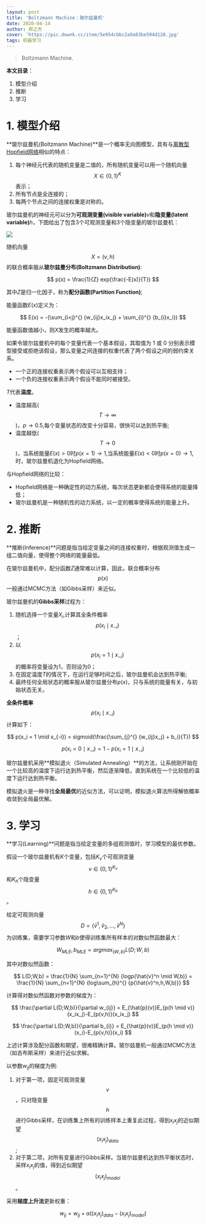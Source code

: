 ```yaml
---
layout: post
title: 'Boltzmann Machine：玻尔兹曼机'
date: 2020-04-14
author: 郑之杰
cover: 'https://pic.downk.cc/item/5e954cbbc2a9a83be594d120.jpg'
tags: 机器学习
---
```


> Boltzmann Machine.

**本文目录**：
1. 模型介绍
2. 推断
3. 学习


# 1. 模型介绍
**玻尔兹曼机(Boltzmann Machine)**是一个概率无向图模型，具有与[离散型Hopfield网络](https://0809zheng.github.io/2020/04/13/hopfield-network.html)相似的特点：
1. 每个神经元代表的随机变量是二值的，所有随机变量可以用一个随机向量$$X \in \{0,1\}^K$$表示；
2. 所有节点是全连接的；
3. 每两个节点之间的连接权重是对称的。

玻尔兹曼机的神经元可以分为**可观测变量(visible variable)**$v$和**隐变量(latent variable)**$h$，下图给出了包含3个可观测变量和3个隐变量的玻尔兹曼机：

![](https://pic.downk.cc/item/5e952a3dc2a9a83be57fae50.jpg)

随机向量$$X = (v,h)$$的联合概率服从**玻尔兹曼分布(Boltzmann Distribution)**:

$$ p(x) = \frac{1}{Z} exp(\frac{-E(x)}{T}) $$

其中$Z$是归一化因子，称为**配分函数(Partition Function)**;

能量函数$E(x)$定义为：

$$ E(x) = -(\sum_{i<j}^{} {w_{ij}x_ix_j} + \sum_{i}^{} {b_{i}x_i}) $$

能量函数值越小，则$X$发生的概率越大。

如果令玻尔兹曼机中的每个变量代表一个基本假设，其取值为 1 或 0 分别表示模型接受或拒绝该假设，那么变量之间连接的权重代表了两个假设之间的弱约束关系。
- 一个正的连接权重表示两个假设可以互相支持；
- 一个负的连接权重表示两个假设不能同时被接受。

$T$代表**温度**。
- 温度越高($$T → ∞$$)，$p → 0.5$,每个变量状态的改变十分容易，很快可以达到热平衡;
- 温度越低($$T → 0$$)，当系统能量$E(x)>0$时$p(x=1) → 1$,当系统能量$E(x)<0$时$p(x=0) → 1$,时，玻尔兹曼机退化为Hopfield网络。

与Hopfield网络的比较：
- Hopfield网络是一种确定性的动力系统，每次状态更新都会使得系统的能量降低；
- 玻尔兹曼机是一种随机性的动力系统，以一定的概率使得系统的能量上升。

# 2. 推断
**推断(Inference)**问题是指当给定变量之间的连接权重时，根据观测值生成一组二值向量，使得整个网络的能量最低。

在玻尔兹曼机中，配分函数$Z$通常难以计算，因此，联合概率分布$$p(x)$$一般通过MCMC方法（如Gibbs采样）来近似。

玻尔兹曼机的**Gibbs采样**过程为：
1. 随机选择一个变量$X_i$,计算其全条件概率$$p(x_i \mid x_{-i})$$；
2. 以$$p(x_i = 1 \mid x_{-i})$$的概率将变量设为1，否则设为0；
3. 在固定温度$T$的情况下，在运行足够时间之后，玻尔兹曼机会达到热平衡;
4. 最终任何全局状态的概率服从玻尔兹曼分布$p(x)$，只与系统的能量有关，与初始状态无关。

**全条件概率**$$p(x_i \mid x_{-i})$$计算如下：

$$ p(x_i = 1 \mid x_{-i}) = sigmoid(\frac{\sum_{j}^{} {w_{ij}x_j} + b_i}{T}) $$

$$ p(x_i = 0 \mid x_{-i}) = 1 - p(x_i = 1 \mid x_{-i}) $$

玻尔兹曼机采用**模拟退火（Simulated Annealing）**的方法，让系统刚开始在一个比较高的温度下运行达到热平衡，然后逐渐降低，直到系统在一个比较低的温度下运行达到热平衡。

模拟退火是一种寻找**全局最优**的近似方法，可以证明，模拟退火算法所得解依概率收敛到全局最优解。

# 3. 学习
**学习(Learning)**问题是指当给定变量的多组观测值时，学习模型的最优参数。

假设一个玻尔兹曼机有$K$个变量，包括$K_v$个可观测变量$$v \in \{0,1\}^{K_v}$$和$K_h$个隐变量$$h \in \{0,1\}^{K_h}$$。

给定可观测向量$$D = \{\hat{v}^1,\hat{v}_2,...,\hat{v}^N\}$$为训练集，需要学习参数$W$和$b$使得训练集所有样本的对数似然函数最大：

$$ W_{MLE},b_{MLE} = argmax_{(W,b)} L(D;W,b) $$

其中对数似然函数：

$$ L(D;W,b) = \frac{1}{N} \sum_{n=1}^{N} {logp(\hat{v}^n \mid W,b)} = \frac{1}{N} \sum_{n=1}^{N} {log\sum_{h}^{} {p(\hat{v}^n,h,W,b)}} $$

计算得对数似然函数对参数的梯度为：

$$ \frac{\partial L(D;W,b)}{\partial w_{ij}} = E_{\hat{p}(v)}E_{p(h \mid v)}(x_ix_j)-E_{p(v,h)}(x_ix_j) $$

$$ \frac{\partial L(D;W,b)}{\partial b_{i}} = E_{\hat{p}(v)}E_{p(h \mid v)}(x_i)-E_{p(v,h)}(x_i) $$

上述计算涉及配分函数和期望，很难精确计算。玻尔兹曼机一般通过MCMC方法（如吉布斯采样）来进行近似求解。

以参数$w_{ij}$的梯度为例:
1. 对于第一项，固定可观测变量$$v$$，只对隐变量$$h$$进行Gibbs采样，在训练集上所有的训练样本上重复此过程，得到$x_ix_j$的近似期望$$(x_ix_j)_{data}$$;
2. 对于第二项，对所有变量进行Gibbs采样。当玻尔兹曼机达到热平衡状态时，采样$x_ix_j$的值，得到近似期望$$(x_ix_j)_{model}$$。

采用**梯度上升法**更新权重：

$$ w_{ij} = w_{ij} + α((x_ix_j)_{data} - (x_ix_j)_{model}) $$
